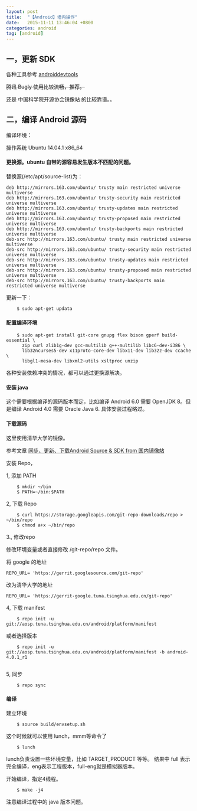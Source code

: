 ```yaml
---
layout: post
title:  "【Android】墙内操作"
date:   2015-11-11 13:46:04 +0800
categories: android
tag: [android]
---
```

## 一，更新 SDK
各种工具参考 [androiddevtools](http://www.androiddevtools.cn/index.html)

<del>腾讯 Bugly 使用比较流畅，推荐。 </del>

还是 中国科学院开源协会镜像站 的比较靠谱。。

## 二，编译 Android 源码

编译环境：

操作系统 Ubuntu 14.04.1 x86_64

#### 更换源。ubuntu 自带的源容易发生版本不匹配的问题。

替换源(/etc/apt/source-list)为：

    deb http://mirrors.163.com/ubuntu/ trusty main restricted universe multiverse
    deb http://mirrors.163.com/ubuntu/ trusty-security main restricted universe multiverse
    deb http://mirrors.163.com/ubuntu/ trusty-updates main restricted universe multiverse
    deb http://mirrors.163.com/ubuntu/ trusty-proposed main restricted universe multiverse
    deb http://mirrors.163.com/ubuntu/ trusty-backports main restricted universe multiverse
    deb-src http://mirrors.163.com/ubuntu/ trusty main restricted universe multiverse
    deb-src http://mirrors.163.com/ubuntu/ trusty-security main restricted universe multiverse
    deb-src http://mirrors.163.com/ubuntu/ trusty-updates main restricted universe multiverse
    deb-src http://mirrors.163.com/ubuntu/ trusty-proposed main restricted universe multiverse
    deb-src http://mirrors.163.com/ubuntu/ trusty-backports main restricted universe multiverse
    
更新一下：

```shell
    $ sudo apt-get updata
```

#### 配置编译环境

```shell
    $ sudo apt-get install git-core gnupg flex bison gperf build-essential \
      zip curl zlib1g-dev gcc-multilib g++-multilib libc6-dev-i386 \
      lib32ncurses5-dev x11proto-core-dev libx11-dev lib32z-dev ccache \
      libgl1-mesa-dev libxml2-utils xsltproc unzip
```

各种安装依赖冲突的情况，都可以通过更换源解决。

#### 安装 java

这个需要根据编译的源码版本而定，比如编译 Android 6.0 需要 OpenJDK 8。但是编译 Android 4.0 需要 Oracle Java 6.
具体安装过程略过。

#### 下载源码

这里使用清华大学的镜像。

参考文章 [同步、更新、下载Android Source & SDK from 国内镜像站](http://www.cnblogs.com/baizx/p/4442723.html)

安装 Repo，

1, 添加 PATH

```shell
    $ mkdir ~/bin
    $ PATH=~/bin:$PATH
```

2, 下载 Repo

```shell
    $ curl https://storage.googleapis.com/git-repo-downloads/repo > ~/bin/repo
    $ chmod a+x ~/bin/repo
```

3., 修改repo

修改环境变量或者直接修改 /git-repo/repo 文件。

将 google 的地址

    REPO_URL= 'https://gerrit.googlesource.com/git-repo'

改为清华大学的地址

    REPO_URL= 'https://gerrit-google.tuna.tsinghua.edu.cn/git-repo'

4, 下载 manifest

```shell
    $ repo init -u git://aosp.tuna.tsinghua.edu.cn/android/platform/manifest
```

或者选择版本
    
```shell
    $ repo init -u git://aosp.tuna.tsinghua.edu.cn/android/platform/manifest -b android-4.0.1_r1
    
```

5, 同步

```shell
    $ repo sync
```

#### 编译

建立环境

```shell
    $ source build/envsetup.sh
```

这个时候就可以使用 lunch，mmm等命令了

```shell
    $ lunch 
```
lunch负责设置一些环境变量，比如 TARGET_PRODUCT 等等。
结果中 full 表示完全编译，eng表示工程版本，full-eng就是模拟器版本。

开始编译，指定4线程。

```shell
    $ make -j4

```
注意编译过程中的 java 版本问题。








